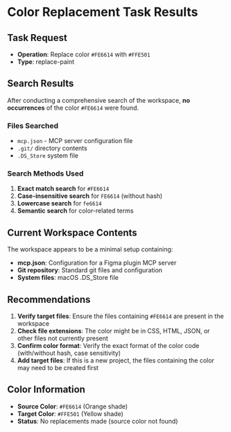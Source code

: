 # Color Replacement Task Results

## Task Request
- **Operation**: Replace color `#FE6614` with `#FFE501`
- **Type**: replace-paint

## Search Results
After conducting a comprehensive search of the workspace, **no occurrences** of the color `#FE6614` were found.

### Files Searched
- `mcp.json` - MCP server configuration file
- `.git/` directory contents
- `.DS_Store` system file

### Search Methods Used
1. **Exact match search** for `#FE6614`
2. **Case-insensitive search** for `FE6614` (without hash)
3. **Lowercase search** for `fe6614`
4. **Semantic search** for color-related terms

## Current Workspace Contents
The workspace appears to be a minimal setup containing:
- **mcp.json**: Configuration for a Figma plugin MCP server
- **Git repository**: Standard git files and configuration
- **System files**: macOS .DS_Store file

## Recommendations
1. **Verify target files**: Ensure the files containing `#FE6614` are present in the workspace
2. **Check file extensions**: The color might be in CSS, HTML, JSON, or other files not currently present
3. **Confirm color format**: Verify the exact format of the color code (with/without hash, case sensitivity)
4. **Add target files**: If this is a new project, the files containing the color may need to be created first

## Color Information
- **Source Color**: `#FE6614` (Orange shade)
- **Target Color**: `#FFE501` (Yellow shade)
- **Status**: No replacements made (source color not found)